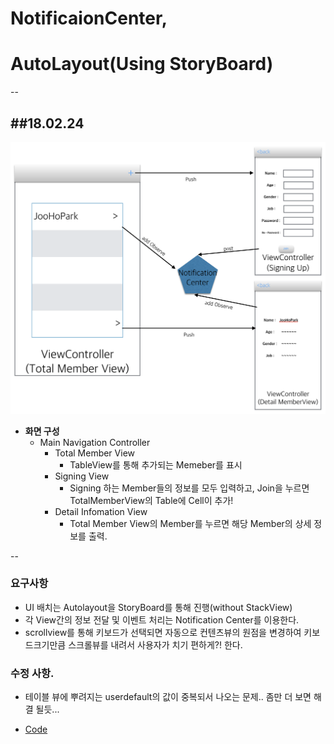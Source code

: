 # NotificaionCenter, 
# AutoLayout(Using StoryBoard)
--

##18.02.24
--

![screen](https://github.com/joohopark/jhbob/blob/master/Study/image/noti_practioce.jpg)

- **화면 구성**
	- Main Navigation Controller
		- Total Member View
			- TableView를 통해 추가되는 Memeber를 표시
		- Signing View
			- Signing 하는 Member들의 정보를 모두 입력하고, Join을 누르면 TotalMemberView의 Table에 Cell이 추가!
		- Detail Infomation View
			- Total Member View의 Member를 누르면 해당 Member의 상세 정보를 출력.

--
### 요구사항

- UI 배치는 Autolayout을 StoryBoard를 통해 진행(without StackView)
- 각 View간의 정보 전달 및 이벤트 처리는 Notification Center를 이용한다.
- scrollview를 통해 키보드가 선택되면 자동으로 컨텐츠뷰의 원점을 변경하여 키보드크기만큼 스크롤뷰를 내려서 사용자가 치기 편하게?! 한다. 

### 수정 사항.

- 테이블 뷰에 뿌려지는 userdefault의 값이 중복되서 나오는 문제..  좀만 더 보면 해결 될듯...

- [Code](https://github.com/joohopark/jhbob/tree/master/Project/smallProject)